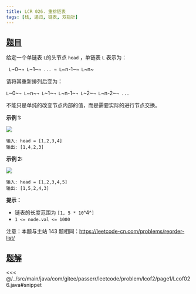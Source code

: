 ```yaml
---
title: LCR 026. 重排链表
tags: [栈, 递归, 链表, 双指针]
---
```



## [题目](https://leetcode.cn/problems/LGjMqU/)
给定一个单链表 `L`的头节点 `head` ，单链表 `L` 表示为：

` L`~0~`→ L`~1~`→ ... → L`~n-1~`→ L`~n~  

请将其重新排列后变为：

`L`~0~`→ L`~n~`→ L`~1~`→ L`~n-1~`→ L`~2~`→ L`~n-2~`→ ...`

不能只是单纯的改变节点内部的值，而是需要实际的进行节点交换。

**示例 1:**

![](https://pic.leetcode-cn.com/1626420311-PkUiGI-image.png)

```
输入: head = [1,2,3,4]
输出: [1,4,2,3]
```

**示例 2:**

![](https://pic.leetcode-cn.com/1626420320-YUiulT-image.png)

```
输入: head = [1,2,3,4,5]
输出: [1,5,2,4,3]
```

**提示：**

* 链表的长度范围为 `[1, 5 * 10`^4^`]`
* `1 <= node.val <= 1000`

注意：本题与主站 143 题相同：<https://leetcode-cn.com/problems/reorder-list/>


## [题解](https://github.com/PasseRR/JavaLeetCode/blob/master/src/main/java/com/gitee/passerr/leetcode/problem/lcof2/page1/Lcof026.java)

<<< @/../src/main/java/com/gitee/passerr/leetcode/problem/lcof2/page1/Lcof026.java#snippet
